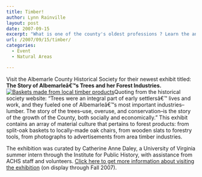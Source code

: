 ```yaml
---
title: Timber!
author: Lynn Rainville
layout: post
date: 2007-09-15
excerpt: "What is one of the county's oldest professions ? Learn the answer at the newest exhibition at the Albemarle County Historical Society...."
url: /2007/09/15/timber/
categories:
  - Event
  - Natural Areas

---
```

Visit the Albemarle County Historical Society for their newest exhibit titled: **The Story of Albemarleâ€™s Trees and her Forest Industries.** <a href="http://www.locohistory.org/blog/?attachment_id=154" rel="attachment wp-att-154" title="Baskets made from local timber products"><img src="http://www.locohistory.org/blog/wp-content/uploads/2007/09/timberbaskets.jpg" alt="Baskets made from local timber products" /></a>Quoting from the historical society website: &#8220;Trees were an integral part of early settlersâ€™ lives and work, and they fueled one of Albemarleâ€™s most important industries&#8211;lumber. The story of the trees&#8211;use, overuse, and conservation&#8211;is the story of the growth of the County, both socially and economically.&#8221; This exhibit contains an array of material culture that pertains to forest products: from split-oak baskets to locally-made oak chairs, from wooden slats to forestry tools, from photographs to advertisements from area timber industries.

The exhibition was curated by Catherine Anne Daley, a University of Virginia summer intern through the Institute for Public History, with assistance from ACHS staff and volunteers. <a href="http://www.albemarlehistory.org/" target="_blank">Click here to get more information about visiting the exhibition</a> (on display through Fall 2007).